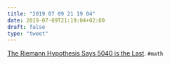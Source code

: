 ```yaml
---
title: "2019 07 09 21 19 04"
date: 2019-07-09T21:19:04+02:00
draft: false
type: "tweet"
---
```

[The Riemann Hypothesis Says 5040 is the Last](https://golem.ph.utexas.edu/category/2019/07/the_riemann_hypothesis_says_50.html). `#math`
